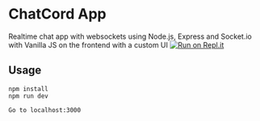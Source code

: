 # ChatCord App
Realtime chat app with websockets using Node.js, Express and Socket.io with Vanilla JS on the frontend with a custom UI
[![Run on Repl.it](https://repl.it/badge/github/thesourabhk/chatcord0)](https://repl.it/github/thesourabhk/chatcord0)
## Usage
```
npm install
npm run dev

Go to localhost:3000
```
